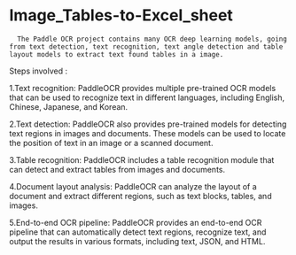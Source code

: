# Image_Tables-to-Excel_sheet
      The Paddle OCR project contains many OCR deep learning models, going from text detection, text recognition, text angle detection and table layout models to extract text found tables in a image.
  
Steps involved :

1.Text recognition: PaddleOCR provides multiple pre-trained OCR models that can be used to recognize text in different languages, including English, Chinese, Japanese, and Korean.

2.Text detection: PaddleOCR also provides pre-trained models for detecting text regions in images and documents. These models can be used to locate the position of text in an image or a scanned document.

3.Table recognition: PaddleOCR includes a table recognition module that can detect and extract tables from images and documents.

4.Document layout analysis: PaddleOCR can analyze the layout of a document and extract different regions, such as text blocks, tables, and images.

5.End-to-end OCR pipeline: PaddleOCR provides an end-to-end OCR pipeline that can automatically detect text regions, recognize text, and output the results in various formats, including text, JSON, and HTML.
